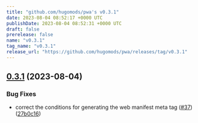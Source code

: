 ```yaml
---
title: "github.com/hugomods/pwa's v0.3.1"
date: 2023-08-04 08:52:17 +0000 UTC
publishDate: 2023-08-04 08:52:31 +0000 UTC
draft: false
prerelease: false
name: "v0.3.1"
tag_name: "v0.3.1"
release_url: "https://github.com/hugomods/pwa/releases/tag/v0.3.1"
---
```


## [0.3.1](https://github.com/hugomods/pwa/compare/v0.3.0...v0.3.1) (2023-08-04)


### Bug Fixes

* correct the conditions for generating the web manifest meta tag ([#37](https://github.com/hugomods/pwa/issues/37)) ([27b0c16](https://github.com/hugomods/pwa/commit/27b0c160311fcbb0673d2d7c76a939d1a1dd51a9))
